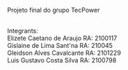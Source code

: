 
Projeto final do grupo TecPower

<br> Integrants:
<br> Elizete Caetano de Araujo RA: 2100117
<br> Gislaine de Lima Sant'na   RA: 210045
<br>Gleidson Alves Cavalcante RA: 2101229
<br>Luis Gustavo Costa Silva RA:  2100798
